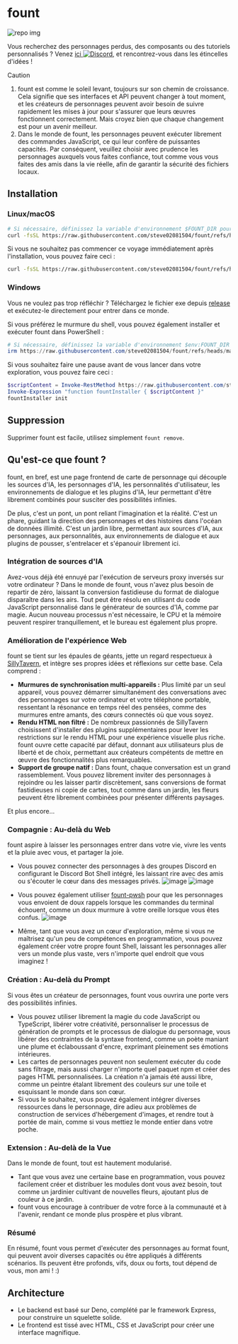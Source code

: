 # fount

![repo img](https://repository-images.githubusercontent.com/862251163/3b57d9ea-ab18-4b70-b11d-f74c764016aa)

Vous recherchez des personnages perdus, des composants ou des tutoriels personnalisés ?
Venez [ici ![Discord](https://img.shields.io/discord/1288934771153440768)](https://discord.gg/GtR9Quzq2v), et rencontrez-vous dans les étincelles d'idées !

> [!CAUTION]
>
> 1. fount est comme le soleil levant, toujours sur son chemin de croissance. Cela signifie que ses interfaces et API peuvent changer à tout moment, et les créateurs de personnages peuvent avoir besoin de suivre rapidement les mises à jour pour s'assurer que leurs œuvres fonctionnent correctement. Mais croyez bien que chaque changement est pour un avenir meilleur.
> 2. Dans le monde de fount, les personnages peuvent exécuter librement des commandes JavaScript, ce qui leur confère de puissantes capacités. Par conséquent, veuillez choisir avec prudence les personnages auxquels vous faites confiance, tout comme vous vous faites des amis dans la vie réelle, afin de garantir la sécurité des fichiers locaux.

## Installation

### Linux/macOS

```bash
# Si nécessaire, définissez la variable d'environnement $FOUNT_DIR pour spécifier le répertoire fount
curl -fsSL https://raw.githubusercontent.com/steve02081504/fount/refs/heads/master/src/runner/main.sh | bash
```

Si vous ne souhaitez pas commencer ce voyage immédiatement après l'installation, vous pouvez faire ceci :

```bash
curl -fsSL https://raw.githubusercontent.com/steve02081504/fount/refs/heads/master/src/runner/main.sh | bash -s init
```

### Windows

Vous ne voulez pas trop réfléchir ? Téléchargez le fichier exe depuis [release](https://github.com/steve02081504/fount/releases) et exécutez-le directement pour entrer dans ce monde.

Si vous préférez le murmure du shell, vous pouvez également installer et exécuter fount dans PowerShell :

```powershell
# Si nécessaire, définissez la variable d'environnement $env:FOUNT_DIR pour spécifier le répertoire fount
irm https://raw.githubusercontent.com/steve02081504/fount/refs/heads/master/src/runner/main.ps1 | iex
```

Si vous souhaitez faire une pause avant de vous lancer dans votre exploration, vous pouvez faire ceci :

```powershell
$scriptContent = Invoke-RestMethod https://raw.githubusercontent.com/steve02081504/fount/refs/heads/master/src/runner/main.ps1
Invoke-Expression "function fountInstaller { $scriptContent }"
fountInstaller init
```

## Suppression

Supprimer fount est facile, utilisez simplement `fount remove`.

## Qu'est-ce que fount ?

fount, en bref, est une page frontend de carte de personnage qui découple les sources d'IA, les personnages d'IA, les personnalités d'utilisateur, les environnements de dialogue et les plugins d'IA, leur permettant d'être librement combinés pour susciter des possibilités infinies.

De plus, c'est un pont, un pont reliant l'imagination et la réalité.
C'est un phare, guidant la direction des personnages et des histoires dans l'océan de données illimité.
C'est un jardin libre, permettant aux sources d'IA, aux personnages, aux personnalités, aux environnements de dialogue et aux plugins de pousser, s'entrelacer et s'épanouir librement ici.

### Intégration de sources d'IA

Avez-vous déjà été ennuyé par l'exécution de serveurs proxy inversés sur votre ordinateur ?
Dans le monde de fount, vous n'avez plus besoin de repartir de zéro, laissant la conversion fastidieuse du format de dialogue disparaître dans les airs.
Tout peut être résolu en utilisant du code JavaScript personnalisé dans le générateur de sources d'IA, comme par magie.
Aucun nouveau processus n'est nécessaire, le CPU et la mémoire peuvent respirer tranquillement, et le bureau est également plus propre.

### Amélioration de l'expérience Web

fount se tient sur les épaules de géants, jette un regard respectueux à [SillyTavern](https://github.com/SillyTavern/SillyTavern), et intègre ses propres idées et réflexions sur cette base.
Cela comprend :

- **Murmures de synchronisation multi-appareils :** Plus limité par un seul appareil, vous pouvez démarrer simultanément des conversations avec des personnages sur votre ordinateur et votre téléphone portable, ressentant la résonance en temps réel des pensées, comme des murmures entre amants, des cœurs connectés où que vous soyez.
- **Rendu HTML non filtré :** De nombreux passionnés de SillyTavern choisissent d'installer des plugins supplémentaires pour lever les restrictions sur le rendu HTML pour une expérience visuelle plus riche. fount ouvre cette capacité par défaut, donnant aux utilisateurs plus de liberté et de choix, permettant aux créateurs compétents de mettre en œuvre des fonctionnalités plus remarquables.
- **Support de groupe natif :** Dans fount, chaque conversation est un grand rassemblement. Vous pouvez librement inviter des personnages à rejoindre ou les laisser partir discrètement, sans conversions de format fastidieuses ni copie de cartes, tout comme dans un jardin, les fleurs peuvent être librement combinées pour présenter différents paysages.

Et plus encore...

### Compagnie : Au-delà du Web

fount aspire à laisser les personnages entrer dans votre vie, vivre les vents et la pluie avec vous, et partager la joie.

- Vous pouvez connecter des personnages à des groupes Discord en configurant le Discord Bot Shell intégré, les laissant rire avec des amis ou s'écouter le cœur dans des messages privés.
    ![image](https://github.com/user-attachments/assets/299255c9-eed3-4deb-b433-41b80930cbdb)
    ![image](https://github.com/user-attachments/assets/c9841eba-c010-42a3-afe0-336543ec39a0)

- Vous pouvez également utiliser [fount-pwsh](https://github.com/steve02081504/fount-pwsh) pour que les personnages vous envoient de doux rappels lorsque les commandes du terminal échouent, comme un doux murmure à votre oreille lorsque vous êtes confus.
    ![image](https://github.com/user-attachments/assets/93afee48-93d4-42c7-a5e0-b7f5c93bdee9)

- Même, tant que vous avez un cœur d'exploration, même si vous ne maîtrisez qu'un peu de compétences en programmation, vous pouvez également créer votre propre fount Shell, laissant les personnages aller vers un monde plus vaste, vers n'importe quel endroit que vous imaginez !

### Création : Au-delà du Prompt

Si vous êtes un créateur de personnages, fount vous ouvrira une porte vers des possibilités infinies.

- Vous pouvez utiliser librement la magie du code JavaScript ou TypeScript, libérer votre créativité, personnaliser le processus de génération de prompts et le processus de dialogue du personnage, vous libérer des contraintes de la syntaxe frontend, comme un poète maniant une plume et éclaboussant d'encre, exprimant pleinement ses émotions intérieures.
- Les cartes de personnages peuvent non seulement exécuter du code sans filtrage, mais aussi charger n'importe quel paquet npm et créer des pages HTML personnalisées. La création n'a jamais été aussi libre, comme un peintre étalant librement des couleurs sur une toile et esquissant le monde dans son cœur.
- Si vous le souhaitez, vous pouvez également intégrer diverses ressources dans le personnage, dire adieu aux problèmes de construction de services d'hébergement d'images, et rendre tout à portée de main, comme si vous mettiez le monde entier dans votre poche.

### Extension : Au-delà de la Vue

Dans le monde de fount, tout est hautement modularisé.

- Tant que vous avez une certaine base en programmation, vous pouvez facilement créer et distribuer les modules dont vous avez besoin, tout comme un jardinier cultivant de nouvelles fleurs, ajoutant plus de couleur à ce jardin.
- fount vous encourage à contribuer de votre force à la communauté et à l'avenir, rendant ce monde plus prospère et plus vibrant.

### Résumé

En résumé, fount vous permet d'exécuter des personnages au format fount, qui peuvent avoir diverses capacités ou être appliqués à différents scénarios. Ils peuvent être profonds, vifs, doux ou forts, tout dépend de vous, mon ami ! :)

## Architecture

- Le backend est basé sur Deno, complété par le framework Express, pour construire un squelette solide.
- Le frontend est tissé avec HTML, CSS et JavaScript pour créer une interface magnifique.

